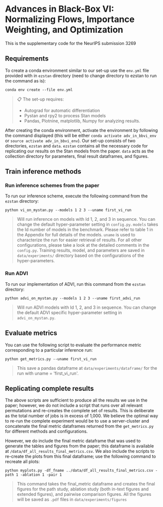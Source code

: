 # Advances in Black-Box VI: Normalizing Flows, Importance Weighting, and Optimization

This is the supplementary code for the NeurIPS submission 3269

## Requirements

To create a conda environment similar to our set-up use the ```env.yml``` file provided with in ```ezstan``` directory (need to change directory to ezstan to run the command as is):


```setup
conda env create --file env.yml
```

> 📋 The set-up requires:
> - Autograd for automatic differentiation
> - Pystan and rpy2 to process Stan models 
> - Pandas, Plotnine, matplotlib, Numpy for analyzing results.  

After creating the conda environment, activate the environment by following the command displayed (this will be either ```conda activate adv_in_bbvi_env``` or ```source activate adv_in_bbvi_env```). Our set-up consists of two directories, `ezstan` and `data`. `ezstan` contains all the necessary code for replicating our results on the Stan models from the paper. `data` acts as the collection directory for parameters, final result dataframes, and figures.


## Train inference methods
### Run inference schemes from the paper
To run our inference scheme, execute the following command from the ```ezstan``` directory:

```train
python vi_on_mystan.py --models 1 2 3 --uname first_vi_run
```

> Will run inference on models with Id 1, 2, and 3 in sequence. You can change the default hyper-parameter setting in  ```config.py```. ```models``` takes the Id number of models in the benchmark. Please refer to table 1 in the Appendix for full details of the models. ```uname``` is used to characterize the run for easier retrieval of results. For all other configurations, please take a look at the detailed comments in the ```config.py```. Training results, model, and parameters are saved in `data/experiments/` directory based on the configurations of the hyper-parameters. 




### Run ADVI
To run our implementation of ADVI, run this command from the ```ezstan``` directory:

```train
python advi_on_mystan.py --models 1 2 3 --uname first_advi_run
```

> Will run ADVI models with Id 1, 2, and 3 in sequence. You can change the default ADVI specific hyper-parameter setting in  ```advi_on_mystan.py```. 


## Evaluate metrics

You can use the following script to evaluate the performance metric corresponding to a particular inference run: 

```eval
python get_metrics.py --uname first_vi_run
```
> This save a pandas dataframe at ```data/experiments/dataframe/``` for the run with uname = 'first_vi_run'.


## Replicating complete results
The above scripts are sufficient to produce all the results we use in the paper; however, we do not include a script that runs over all relevant permutations and re-creates the complete set of results. This is deliberate as the total number of jobs is in excess of 1,000. We believe the optimal way to re-run the complete experiment would be to use a server-cluster and concatenate the final metric dataframes returned from the ```get_metrics.py``` for different methods and configurations.


However, we do include the final metric dataframe that was used to generate the tables and figures from the paper; this dataframe is available at ```/data/df_all_results_final_metrics.csv```. We also include the scripts to re-create the plots from this final dataframe; use the following command to recreate all plots:


```plots
python myplots.py -df_fname ../data/df_all_results_final_metrics.csv -path 1 -ablation 1 -pair 1
```
> This command takes the final_metric dataframe and creates the final figures for the path study, ablation study (both in-text figures and extended figures), and pairwise comparison figures. All the figures will be saved as `.pdf` files in `data/experiments/figures`

